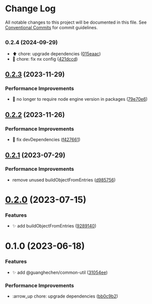 # Change Log

All notable changes to this project will be documented in this file.
See [Conventional Commits](https://conventionalcommits.org) for commit guidelines.

## <small>0.2.4 (2024-09-29)</small>

* :arrow_up:  chore: upgrade dependencies ([015eaac](https://github.com/guanghechen/react-kit/commit/015eaac))
* :wrench:  chore: fix nx config ([421dccd](https://github.com/guanghechen/react-kit/commit/421dccd))





## [0.2.3](https://github.com/guanghechen/react-kit/compare/@guanghechen/common-util@0.2.2...@guanghechen/common-util@0.2.3) (2023-11-29)


### Performance Improvements

* 🔧 no longer to require node engine version in packages ([79e70e6](https://github.com/guanghechen/react-kit/commit/79e70e69e8c5faf339f65e2c635a45e18863df49))





## [0.2.2](https://github.com/guanghechen/react-kit/compare/@guanghechen/common-util@0.2.1...@guanghechen/common-util@0.2.2) (2023-11-26)


### Performance Improvements

* 🔧 fix devDependencies ([f427661](https://github.com/guanghechen/react-kit/commit/f42766172ab6e4c0550a4d261e7ba865ebea5f64))





## [0.2.1](https://github.com/guanghechen/react-kit/compare/@guanghechen/common-util@0.2.0...@guanghechen/common-util@0.2.1) (2023-07-29)


### Performance Improvements

* remove unused buildObjectFromEntries ([d985756](https://github.com/guanghechen/react-kit/commit/d985756ccb12cea36abfcb18b14fdb179ded7d87))





# [0.2.0](https://github.com/guanghechen/react-kit/compare/@guanghechen/common-util@0.1.0...@guanghechen/common-util@0.2.0) (2023-07-15)


### Features

* ✨ add buildObjectFromEntries ([9289140](https://github.com/guanghechen/react-kit/commit/928914029a07e797067db975c402061125ccbc81))





# 0.1.0 (2023-06-18)


### Features

* ✨ add @guanghechen/common-util ([31054ee](https://github.com/guanghechen/react-kit/commit/31054ee9c2077e67c285b5e5bb5562a150f50a39))


### Performance Improvements

* :arrow_up  chore: upgrade dependencies ([bb0c9b2](https://github.com/guanghechen/react-kit/commit/bb0c9b2c439db2406520e1d340ff5ea7a5a6c187))
